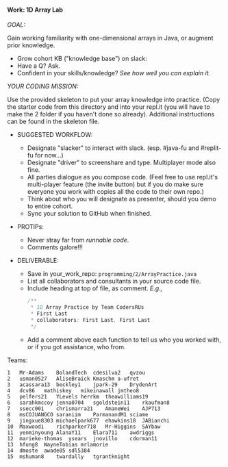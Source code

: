 #### Work: 1D Array Lab
_GOAL:_

Gain working familiarity with one-dimensional arrays in Java, or augment prior knowledge.
- Grow cohort KB ("knowledge base") on slack:
- Have a Q? Ask.
- Confident in your skills/knowledge? _See how well you can explain it._

_YOUR CODING MISSION:_

Use the provided skeleton to put your array knowledge into practice. (Copy the starter code from this directory and into your repl.it (you will have to make the 2 folder if you haven't done so already). Additional instrtuctions can be found in the skeleton file.

- SUGGESTED WORKFLOW:
  - Designate "slacker" to interact with slack. (esp. #java-fu and #replit-fu for now...)
  - Designate "driver" to screenshare and type. Multiplayer mode also fine.
  - All parties dialogue as you compose code. (Feel free to use repl.it's multi-player feature (the invite button) but if you do make sure everyone you work with copies all the code to their own repo.)
  - Think about who you will designate as presenter, should you demo to entire cohort.
  - Sync your solution to GitHub when finished.

- PROTIPs:
  - Never stray far from _runnable code_.
  - Comments galore!!!
  
- DELIVERABLE:
  - Save in your_work_repo: `programming/2/ArrayPractice.java`
  - List all collaborators and consultants in your source code file. 
  - Include heading at top of file, as comment. _E.g.,_
      ```java
      /**
       * 1D Array Practice by Team CodersRUs
       * First Last
       * collaborators: First Last, First Last
       */
      ```
  - Add a comment above each function to tell us who you worked with, or if you got assistance, who from.




Teams:
```
1	Mr-Adams	BolandTech	cdesilva2	qvzou
2	usman0527	AliseBraick	Kmaschm	a-ufret
3	acassara13	beckley1	jpark-29	DrydenArt
4	dcv86	mathiskey	mikeinawall	jmtheo8
5	pelfers21	YLevels	herrkm	theawilliams19
6	sarahkmccoy	jenna0704	sgoldstein11	rkaufman8
7	ssecc001	chrismarra21	AmaneWei	AJP713
8	msCOJUANGCO	saraniim	ParmanandM1	sciame
9	jingxue8303	michaelpark677	ehawkins18	JABianchi
10	Maxwoodi	richparker718	Mr-Higgins	SAYbaw
11	yenminyoung	AlanaY11	Elara711	awdriggs
12	marieke-thomas	ysears	jnovillo	cdorman11
13	hfung8	WayneTobias	mrlamorie	
14	dmoste	awade05	sdl5384	
15	mshuman8	twardally	tgrantknight	
```
